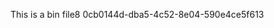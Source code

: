 <html><head><meta charset="utf-8"></head><body><p>This is a bin file8 0cb0144d-dba5-4c52-8e04-590e4ce5f613</p></body></html>